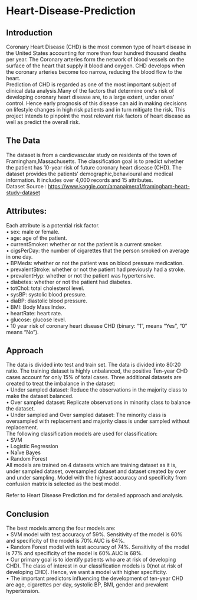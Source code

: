 # Heart-Disease-Prediction   

## Introduction
Coronary Heart Disease (CHD) is the most common type of heart disease in the United States accounting for more than four hundred thousand deaths per year. The Coronary arteries form the network of blood vessels on the surface of the heart that supply it blood and oxygen. CHD develops when the coronary arteries become too narrow, reducing the blood flow to the heart.      
Prediction of CHD is regarded as one of the most important subject of clinical data analysis.Many of the factors that determine one's risk of developing coronary heart disease are, to a large extent, under ones’ control. Hence early prognosis of this disease can aid in making decisions on lifestyle changes in high risk patients and in turn mitigate the risk. This project intends to pinpoint the most relevant risk factors of heart disease as well as predict the overall risk.     

## The Data     
The dataset is from a cardiovascular study on residents of the town of Framingham,Massachusetts. The classification goal is to predict whether the patient has 10-year risk of future coronary heart disease (CHD). The dataset provides the patients’ demographic,behavioural and medical information. It includes over 4,000 records and 15 attributes.     
Dataset Source : https://www.kaggle.com/amanajmera1/framingham-heart-study-dataset        

## Attributes:     
Each attribute is a potential risk factor.    
• sex: male or female.   
• age: age of the patient.    
• currentSmoker: whether or not the patient is a current smoker.        
• cigsPerDay: the number of cigarettes that the person smoked on average in one day.    
• BPMeds: whether or not the patient was on blood pressure medication.    
• prevalentStroke: whether or not the patient had previously had a stroke.     
• prevalentHyp: whether or not the patient was hypertensive.     
• diabetes: whether or not the patient had diabetes.     
• totChol: total cholesterol level.     
• sysBP: systolic blood pressure.    
• diaBP: diastolic blood pressure.    
• BMI: Body Mass Index.    
• heartRate: heart rate.   
• glucose: glucose level.    
• 10 year risk of coronary heart disease CHD (binary: “1”, means “Yes”, “0” means “No”).    

## Approach   
The data is divided into test and train set. The data is divided into 80:20 ratio. The training dataset is highly unbalanced, the positive Ten-year CHD cases account for only 15% of total cases. Three additional datasets are created to treat the imbalance in the dataset:       
• Under sampled dataset: Reduce the observations in the majority class to make the dataset balanced.      
• Over sampled dataset: Replicate observations in minority class to balance the dataset.      
• Under sampled and Over sampled dataset: The minority class is oversampled with replacement and majority class is under sampled without replacement.     
The following classification models are used for classification:    
• SVM   
• Logistic Regression   
• Naïve Bayes   
• Random Forest    
All models are trained on 4 datasets which are training dataset as it is, under sampled dataset, oversampled dataset and dataset created by over and under sampling. Model with the highest accuracy and specificity from confusion matrix is selected as the best model.      

Refer to Heart Disease Prediction.md for detailed approach and analysis.    

## Conclusion     
The best models among the four models are:     
• SVM model with test accuracy of 59%. Sensitivity of the model is 60% and specificity of the model is 70%.AUC is 64%.     
• Random Forest model with test accuracy of 74%. Sensitivity of the model is 77% and specificity of the model is 60%.AUC is 68%.    
• Our primary goal is to identify patients who are at risk of developing CHD). The class of interest in our classification models is 0(not at risk of developing CHD). Hence, we want a model with higher specificity.           
• The important predictors influencing the development of ten-year CHD are age, cigarettes per day, systolic BP, BMI, gender and prevalent hypertension.         
